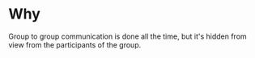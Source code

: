 # Why

Group to group communication is done all the time, but it's hidden from view from the participants of the group.